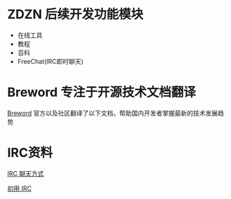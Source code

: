 # ZDZN 后续开发功能模块
- 在线工具
- 教程
- 百科
- FreeChat(IRC即时聊天)

# Breword 专注于开源技术文档翻译
[Breword](http://docs.breword.com/) 官方以及社区翻译了以下文档，帮助国内开发者掌握最新的技术发展趋势

# IRC资料
[IRC 聊天方式](https://blog.csdn.net/dietime1943/article/details/79900120)

[初用 IRC ](https://blog.csdn.net/zhenyangzhijia/article/details/50700731)